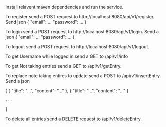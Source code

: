 Install relavent maven dependencies and run the service.

To register send a POST request to http://localhost:8080/api/v1/register. Send json
{
  "email": ...
  "password": ...
}

To login send a POST request to http://localhost:8080/api/v1/login. Send a json 
{
  "email": ...
  "password": ...
 }
 
 To logout send a POST request to http://localhost:8080/api/v1/logout.
 
 To get Username while logged in send a GET to /api/v1/info
 
 To get Not taking entries send a GET to /api/v1/getEntry.
 
 To replace note taking entires to update send a POST to /api/v1/insertEntry. Send a json
 
 [
    {
            "title": "...",
            "content": "..."
    },
    {
            "title": "...",
            "content": "..."
    }
    
    ...
]

To delete all entries send a DELETE request to /api/v1/deleteEntry.

 
 
 
 
